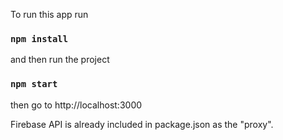 To run this app run

### `npm install`

and then run the project

### `npm start`

then go to http://localhost:3000

Firebase API is already included in package.json as the "proxy".
